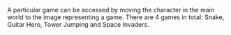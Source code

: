 A particular game can be accessed by moving the character in the main world to the image representing a game. There are 4 games in total: Snake, Guitar Hero, Tower Jumping and Space Invaders.
